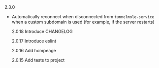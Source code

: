2.3.0

- Automatically reconnect when disconnected from `tunnelmole-service` when a custom subdomain is used (for example, if the server restarts)

  2.0.18
  Introduce CHANGELOG

  2.0.17
  Introduce eslint

  2.0.16
  Add hompeage

  2.0.15
  Add tests to project
